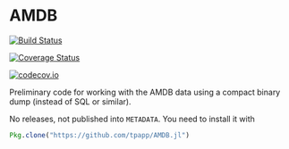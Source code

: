 # AMDB

[![Build Status](https://travis-ci.org/tpapp/AMDB.jl.svg?branch=master)](https://travis-ci.org/tpapp/AMDB.jl)

[![Coverage Status](https://coveralls.io/repos/tpapp/AMDB.jl/badge.svg?branch=master&service=github)](https://coveralls.io/github/tpapp/AMDB.jl?branch=master)

[![codecov.io](http://codecov.io/github/tpapp/AMDB.jl/coverage.svg?branch=master)](http://codecov.io/github/tpapp/AMDB.jl?branch=master)

Preliminary code for working with the AMDB data using a compact binary dump (instead of SQL or similar).

No releases, not published into `METADATA`. You need to install it with
```julia
Pkg.clone("https://github.com/tpapp/AMDB.jl")
```
